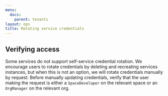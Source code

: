 ```yaml
---
menu:
  docs:
    parent: tenants
layout: ops
title: Rotating service credentials
---
```


## Verifying access

Some services do not support self-service credential rotation. We encourage users to rotate credentials by deleting and recreating services instances, but when this is not an option, we will rotate credentials manually by request. Before manually updating credentials, verify that the user making the request is either a `SpaceDeveloper` on the relevant space or an `OrgManager` on the relevant org.

